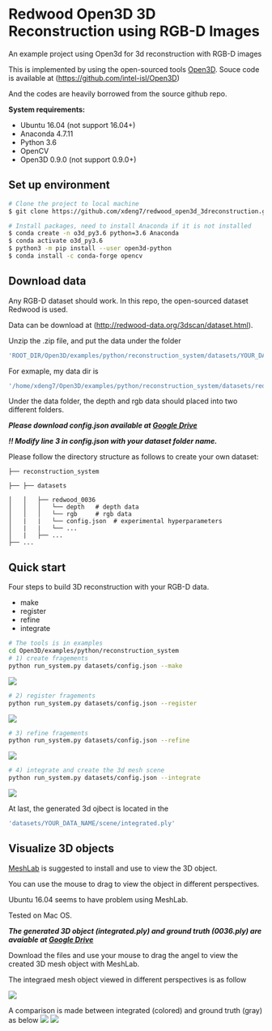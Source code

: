 # Redwood Open3D 3D Reconstruction using RGB-D Images
An example project using Open3d for 3d reconstruction with RGB-D images

This is implemented by using the open-sourced tools [Open3D](http://www.open3d.org/). Souce code is available at (https://github.com/intel-isl/Open3D)

And the codes are heavily borrowed from the source github repo.


**System requirements:**

* Ubuntu 16.04 (not support 16.04+)
* Anaconda 4.7.11
* Python 3.6
* OpenCV
* Open3D 0.9.0 (not support 0.9.0+)

## Set up environment

```bash
# Clone the project to local machine
$ git clone https://github.com/xdeng7/redwood_open3d_3dreconstruction.git

# Install packages, need to install Anaconda if it is not installed 
$ conda create -n o3d_py3.6 python=3.6 Anaconda
$ conda activate o3d_py3.6
$ python3 -m pip install --user open3d-python
$ conda install -c conda-forge opencv

```
## Download data
Any RGB-D dataset should work. In this repo, the open-sourced dataset Redwood is used.

Data can be download at (http://redwood-data.org/3dscan/dataset.html).

Unzip the .zip file, and put the data under the folder 
```bash
'ROOT_DIR/Open3D/examples/python/reconstruction_system/datasets/YOUR_DATA_FOLDER'
```

For exmaple, my data dir is 
```bash
'/home/xdeng7/Open3D/examples/python/reconstruction_system/datasets/redwood_0036'
```

Under the data folder, the depth and rgb data should placed into two different folders. 

***Please download config.json available at [Google Drive](https://drive.google.com/file/d/1kFJJVxYhHgTuV3KhKN3c-8CGmWQ26CrM/view?usp=sharing)***

***!! Modify line 3 in config.json with your dataset folder name.***

Please follow the directory structure as follows to create your own dataset:


```   
├── reconstruction_system

├── ├── datasets                                                                                                                                                                          

│   │   ├── redwood_0036                                                                                                 
│   │   │   └── depth   # depth data                                                                                                                           
│   │   │   └── rgb     # rgb data        
│   |   |   └── config.json  # experimental hyperparameters
│   |   |   └── ...
│   |   ├── ...
├── ...
```

## Quick start
Four steps to build 3D reconstruction with your RGB-D data. 
* make
* register
* refine
* integrate

```bash
# The tools is in examples
cd Open3D/examples/python/reconstruction_system
# 1) create fragements
python run_system.py datasets/config.json --make
```

<img src="imgs/Screenshot_2021-01-31.png">


```bash
# 2) register fragements
python run_system.py datasets/config.json --register
```

<img src="imgs/Screenshot _2021-01-31_16-36-53.png">



```bash
# 3) refine fragements
python run_system.py datasets/config.json --refine
```


<img src="imgs/Screenshot _2021-01-31_16-39-33.png">



```bash
# 4) integrate and create the 3d mesh scene 
python run_system.py datasets/config.json --integrate
```
<img src="imgs/Screenshot _2021-01-31_16-44-35.png">

At last, the generated 3d ojbect is located in the 

```bash
'datasets/YOUR_DATA_NAME/scene/integrated.ply'
```
## Visualize 3D objects
[MeshLab](https://www.meshlab.net/#download) is suggested to install and use to view the 3D object. 

You can use the mouse to drag to view the object in different perspectives.

Ubuntu 16.04 seems to have problem using MeshLab.

Tested on Mac OS. 


***The generated 3D object (integrated.ply) and ground truth (0036.ply) are avaiable at [Google Drive](https://drive.google.com/drive/folders/1AIL9V-8edG8u4jDeRic_aD79XrX9mS9U?usp=sharing)***

Download the files and use your mouse to drag the angel to view the created 3D mesh object with MeshLab.

The integraed mesh object viewed in different perspectives is as follow

<img src="imgs/open3d_integrated.png">

A comparison is made between integrated (colored) and ground truth (gray) as below
<img src="imgs/integrated_com1.jpeg">
<img src="imgs/integrated_com2.jpeg">
